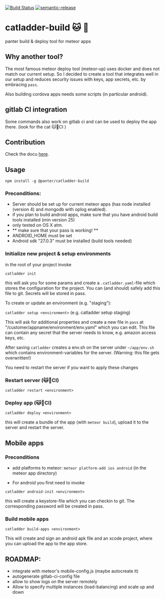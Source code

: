 [![Build Status](https://travis-ci.org/panter/catladder-build.svg?branch=master)](https://travis-ci.org/panter/catladder-build) [![semantic-release](https://img.shields.io/badge/%20%20%F0%9F%93%A6%F0%9F%9A%80-semantic--release-e10079.svg)](https://github.com/semantic-release/semantic-release)

# catladder-build 🐱 🔧

panter build & deploy tool for meteor apps

## Why another tool?

The most famous meteor deploy tool (meteor-up) uses docker and does not match our current setup.
So I decided to create a tool that integrates well in our setup and
reduces security issues with keys, app secrets, etc. by embracing `pass`.

Also building cordova apps needs some scripts (in particular android).

## gitlab CI integration

Some commands also work on gitlab ci and can be used to deploy the app there. (look for the cat 🐱🔧CI )

## Contribution

Check the docu [here](CONTRIBUTING.md).

## Usage

`npm install -g @panter/catladder-build`

### Preconditions:

- Server should be set up for current meteor apps (has node installed (version 4) and mongodb with oplog enabled).
- if you plan to build android apps, make sure that you have android build tools installed (min version 25)
- only tested on OS X atm.
- ** make sure that your pass is working! **
- ANDROID_HOME must be set
- Android sdk "27.0.3" must be installed (build tools needed)

### Initialize new project & setup environments

in the root of your project invoke

`catladder init`

this will ask you for some params and create a `.catladder.yaml`-file which stores the configuration for the project.
You can (and should) safely add this file to git. Secrets will be stored in pass.

To create or update an environment (e.g. "staging"):

`catladder setup <environment>` (e.g. catladder setup staging)

This will ask for additional properties and create a new file in `pass` at "/customer/appname/environment/env.yaml"
which you can edit. This file can contain any secret that the server needs to know, e.g. amazon access keys, etc.

After saving `catladder` creates a env.sh on the server under `~/app/env.sh` which contains
environment-variables for the server. (Warning: this file gets overwritten!)

You need to restart the server if you want to apply these changes

### Restart server (🐱🔧CI)

`catladder restart <environment>`

### Deploy app (🐱🔧CI)

`catladder deploy <environment>`

this will create a bundle of the app (with `meteor build`), upload it to the server and restart the server.

## Mobile apps

### Preconditions

- add platforms to meteor: `meteor platform-add ios android` (in the meteor app directory)

- For android you first need to invoke

`catladder android-init <environment>`

this will create a keystore-file which you can checkin to git. The corresponding password will be created in pass.

### Build mobile apps

`catladder build-apps <environment>`

This will create and sign an android apk file and an xcode project, where you can upload the app to the app store.

## ROADMAP:

- integrate with meteor's mobile-config.js (maybe autocreate it)
- autogenerate gitlab-ci-config file
- allow to show logs on the server remotely
- Allow to specify multiple instances (load-balancing) and scale up and down
